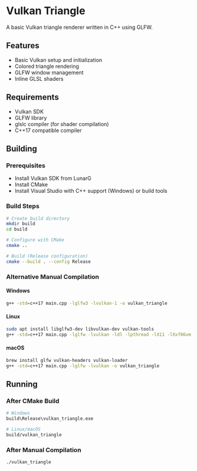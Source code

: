 # Vulkan Triangle

A basic Vulkan triangle renderer written in C++ using GLFW.

## Features
- Basic Vulkan setup and initialization
- Colored triangle rendering
- GLFW window management
- Inline GLSL shaders

## Requirements
- Vulkan SDK
- GLFW library
- glslc compiler (for shader compilation)
- C++17 compatible compiler

## Building

### Prerequisites
- Install Vulkan SDK from LunarG
- Install CMake
- Install Visual Studio with C++ support (Windows) or build tools

### Build Steps
```bash
# Create build directory
mkdir build
cd build

# Configure with CMake
cmake ..

# Build (Release configuration)
cmake --build . --config Release
```

### Alternative Manual Compilation

#### Windows
```bash
g++ -std=c++17 main.cpp -lglfw3 -lvulkan-1 -o vulkan_triangle
```

#### Linux
```bash
sudo apt install libglfw3-dev libvulkan-dev vulkan-tools
g++ -std=c++17 main.cpp -lglfw -lvulkan -ldl -lpthread -lX11 -lXxf86vm -lXrandr -lXi -o vulkan_triangle
```

#### macOS
```bash
brew install glfw vulkan-headers vulkan-loader
g++ -std=c++17 main.cpp -lglfw -lvulkan -o vulkan_triangle
```

## Running

### After CMake Build
```bash
# Windows
build\Release\vulkan_triangle.exe

# Linux/macOS
build/vulkan_triangle
```

### After Manual Compilation
```bash
./vulkan_triangle
```

